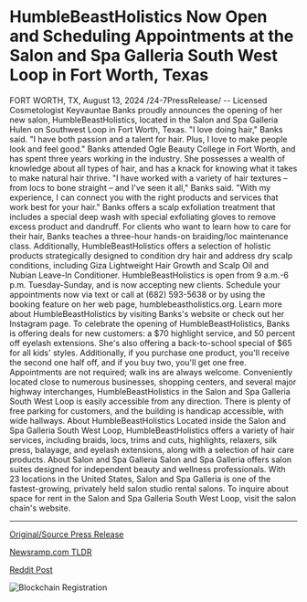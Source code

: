 # HumbleBeastHolistics Now Open and Scheduling Appointments at the Salon and Spa Galleria South West Loop in Fort Worth, Texas

FORT WORTH, TX, August 13, 2024 /24-7PressRelease/ -- Licensed Cosmetologist Keyvauntae Banks proudly announces the opening of her new salon, HumbleBeastHolistics, located in the Salon and Spa Galleria Hulen on Southwest Loop in Fort Worth, Texas.   "I love doing hair," Banks said. "I have both passion and a talent for hair. Plus, I love to make people look and feel good."  Banks attended Ogle Beauty College in Fort Worth, and has spent three years working in the industry.  She possesses a wealth of knowledge about all types of hair, and has a knack for knowing what it takes to make natural hair thrive.   "I have worked with a variety of hair textures – from locs to bone straight – and I've seen it all," Banks said. "With my experience, I can connect you with the right products and services that work best for your hair."  Banks offers a scalp exfoliation treatment that includes a special deep wash with special exfoliating gloves to remove excess product and dandruff. For clients who want to learn how to care for their hair, Banks teaches a three-hour hands-on braiding/loc maintenance class.   Additionally, HumbleBeastHolistics offers a selection of holistic products strategically designed to condition dry hair and address dry scalp conditions, including Giza Lightweight Hair Growth and Scalp Oil and Nubian Leave-In Conditioner.  HumbleBeastHolistics is open from 9 a.m.-6 p.m. Tuesday-Sunday, and is now accepting new clients. Schedule your appointments now via text or call at (682) 593-5638 or by using the booking feature on her web page, humblebeastholistics.org. Learn more about HumbleBeastHolistics by visiting Banks's website or check out her Instagram page.  To celebrate the opening of HumbleBeastHolistics, Banks is offering deals for new customers: a $70 highlight service, and 50 percent off eyelash extensions. She's also offering a back-to-school special of $65 for all kids' styles. Additionally, if you purchase one product, you'll receive the second one half off, and if you buy two, you'll get one free. Appointments are not required; walk ins are always welcome.   Conveniently located close to numerous businesses, shopping centers, and several major highway interchanges, HumbleBeastHolistics in the Salon and Spa Galleria South West Loop is easily accessible from any direction. There is plenty of free parking for customers, and the building is handicap accessible, with wide hallways.   About HumbleBeastHolistics Located inside the Salon and Spa Galleria South West Loop, HumbleBeastHolistics offers a variety of hair services, including braids, locs, trims and cuts, highlights, relaxers, silk press, balayage, and eyelash extensions, along with a selection of hair care products.  About Salon and Spa Galleria Salon and Spa Galleria offers salon suites designed for independent beauty and wellness professionals. With 23 locations in the United States, Salon and Spa Galleria is one of the fastest-growing, privately held salon studio rental salons. To inquire about space for rent in the Salon and Spa Galleria South West Loop, visit the salon chain's website. 

---

[Original/Source Press Release](https://www.24-7pressrelease.com/press-release/513205/humblebeastholistics-now-open-and-scheduling-appointments-at-the-salon-and-spa-galleria-south-west-loop-in-fort-worth-texas)
                    

[Newsramp.com TLDR](None) 



[Reddit Post](https://www.reddit.com/r/Business_NewsRamp/comments/1er1iip/licensed_cosmetologist_opens_new_salon_in_fort/) 



![Blockchain Registration](https://cdn.newsramp.app/24-7PressRelease/qrcode/248/13/iconvIyh.webp)